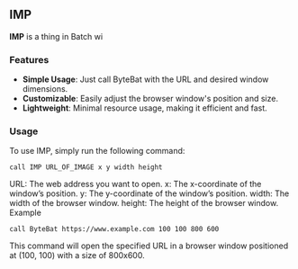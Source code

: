 ## IMP

**IMP** is a thing in Batch wi

### Features

- **Simple Usage**: Just call ByteBat with the URL and desired window dimensions.
- **Customizable**: Easily adjust the browser window's position and size.
- **Lightweight**: Minimal resource usage, making it efficient and fast.

### Usage

To use IMP, simply run the following command:

```batch
call IMP URL_OF_IMAGE x y width height
```
URL: The web address you want to open.
x: The x-coordinate of the window’s position.
y: The y-coordinate of the window’s position.
width: The width of the browser window.
height: The height of the browser window.
Example
```
call ByteBat https://www.example.com 100 100 800 600
```
This command will open the specified URL in a browser window positioned at (100, 100) with a size of 800x600.

